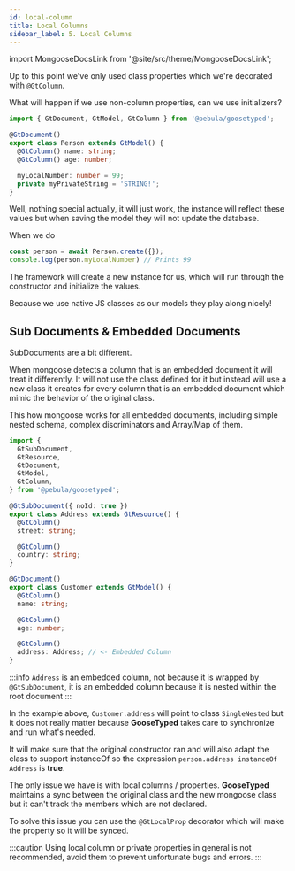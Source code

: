 ```yaml
---
id: local-column
title: Local Columns
sidebar_label: 5. Local Columns
---
```

import MongooseDocsLink from '@site/src/theme/MongooseDocsLink';

Up to this point we've only used class properties which we're decorated with `@GtColumn`.

What will happen if we use non-column properties, can we use initializers?

```typescript
import { GtDocument, GtModel, GtColumn } from '@pebula/goosetyped';

@GtDocument()
export class Person extends GtModel() {
  @GtColumn() name: string;
  @GtColumn() age: number;

  myLocalNumber: number = 99;
  private myPrivateString = 'STRING!';
}
```

Well, nothing special actually, it will just work, the instance will reflect these values but when saving the model
they will not update the database.

When we do

```typescript
const person = await Person.create({});
console.log(person.myLocalNumber) // Prints 99
```

The framework will create a new instance for us, which will run through the constructor and initialize the values.

Because we use native JS classes as our models they play along nicely!

## Sub Documents & Embedded Documents

<MongooseDocsLink type="subDocument">SubDocuments</MongooseDocsLink> are a bit different.

  
  
When mongoose detects a column that is an embedded document it will treat it differently. It will
not use the class defined for it but instead will use a new class it creates for every column that is an embedded document which mimic the behavior of the original class.

This how mongoose works for all embedded documents, including simple nested schema, complex discriminators and Array/Map of them.

```ts
import {
  GtSubDocument,
  GtResource,
  GtDocument,
  GtModel,
  GtColumn,
} from '@pebula/goosetyped';

@GtSubDocument({ noId: true })
export class Address extends GtResource() {
  @GtColumn()
  street: string;

  @GtColumn()
  country: string;
}

@GtDocument()
export class Customer extends GtModel() {
  @GtColumn()
  name: string;

  @GtColumn()
  age: number;

  @GtColumn()
  address: Address; // <- Embedded Column
}
```

:::info
`Address` is an embedded column, not because it is wrapped by `@GtSubDocument`, it is an embedded column because it is nested within the root document
:::

In the example above, `Customer.address` will point to class `SingleNested` but it does not really matter because **GooseTyped** takes care to synchronize and run what's needed.

It will make sure that the original constructor ran and will also adapt the class to support instanceOf so the expression `person.address instanceOf Address` is **true**.

The only issue we have is with local columns / properties.
**GooseTyped** maintains a sync between the original class and the new mongoose class but it can't track the members which are not declared.

To solve this issue you can use the `@GtLocalProp` decorator which will make the property so it will be synced.

:::caution
Using local column or private properties in general is not recommended, avoid them to prevent unfortunate bugs and errors.
:::